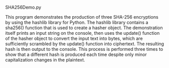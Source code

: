 SHA256Demo.py

This program demonstrates the production of three SHA-256 encryptions by using the hashlib library for Python. The hashlib library contains a sha256() function that is used to create a hasher object. The demonstration itself prints an input string on the console, then uses the update() function of the hasher object to convert the input text into bytes, which are sufficiently scrambled by the update() function into ciphertext. The resulting hash is then output to the console. This process is performed three times to show that a different hash is produced each time despite only minor capitalization changes in the plaintext.
